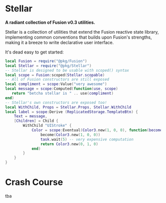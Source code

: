# Stellar
**A radiant collection of Fusion v0.3 utilities.**

Stellar is a collection of utilities that extend the Fusion reactive state library, implementing common conventions that builds upon Fusion's strengths, making it a breeze to write declarative user interface.

It's dead easy to get started:
```lua
local Fusion = require("@pkg/Fusion")
local Stellar = require("@pkg/Stellar")
-- Stellar is designed to be usable with scoped() syntax
local scope = Fusion:scoped(Stellar.scopable)
-- All of Fusion constructors are still exposed
local compliment = scope:Value("very awesome")
local message = scope:Computed(function(use, scope)
   return "betcha stellar is " .. use(compliment)
end)
-- Stellar's own constructors are exposed too!
local WithChild, Props = Stellar.Props, Stellar.WithChild
local label = scope:Derive (ReplicatedStorage.TemplateBtn) {
	Text = message,
	[Children] = Child {
		WithChild "UIStroke" {
			Color = scope:Eventual(Color3.new(1, 0, 0), function(become, use, scope)
				become(Color3.new(1, 0, 0))
				task.wait(5) -- very expensive computation
				return Color3.new(0, 1, 0)
			end)
		}
	}
}
```
# Crash Course
tba
